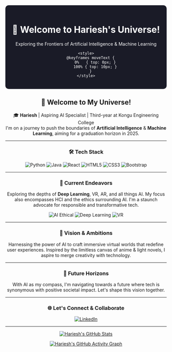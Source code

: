 <div align="center">

<div align="center" style="background-color: #1A1B27; color: white; padding: 20px; border-radius: 10px; position: relative;">
    <h1 style="animation: moveText 5s infinite alternate;">👋 Welcome to Hariesh's Universe!</h1>
    <p>Exploring the Frontiers of Artificial Intelligence & Machine Learning</p>

    <style>
        @keyframes moveText {
            0%   { top: 0px; }
            100% { top: 10px; }
        }
    </style>
</div>

## 👋 Welcome to My Universe!

<p>
🎓 <b>Hariesh</b> | Aspiring AI Specialist | Third-year at Kongu Engineering College
<br>
I'm on a journey to push the boundaries of <b>Artificial Intelligence</b> & <b>Machine Learning</b>, aiming for a graduation horizon in 2025.
</p>

---

</div>

<h3 align="center">🛠 Tech Stack</h3>
<div align="center">
  
![Python](https://img.shields.io/badge/-Python-black?style=flat&logo=python)
![Java](https://img.shields.io/badge/-Java-black?style=flat&logo=java)
![React](https://img.shields.io/badge/-React-black?style=flat&logo=react)
![HTML5](https://img.shields.io/badge/-HTML5-black?style=flat&logo=html5)
![CSS3](https://img.shields.io/badge/-CSS3-black?style=flat&logo=css3)
![Bootstrap](https://img.shields.io/badge/-Bootstrap-black?style=flat&logo=bootstrap)

</div>

---

<h3 align="center">🚀 Current Endeavors</h3>

<p align="center">
Exploring the depths of <b>Deep Learning</b>, VR, AR, and all things AI. My focus also encompasses HCI and the ethics surrounding AI. I'm a staunch advocate for responsible and transformative tech.
</p>

<div align="center">

![AI Ethical](https://img.shields.io/badge/-AI%20Ethics-764ABC?style=flat)
![Deep Learning](https://img.shields.io/badge/-Deep%20Learning-FF6F42?style=flat)
![VR](https://img.shields.io/badge/-Virtual%20Reality-1A74DA?style=flat)

</div>

---

<h3 align="center">🌌 Vision & Ambitions</h3>

<p align="center">
Harnessing the power of AI to craft immersive virtual worlds that redefine user experiences. Inspired by the limitless canvas of anime & light novels, I aspire to merge creativity with technology.
</p>

---

<h3 align="center">🌟 Future Horizons</h3>
<p align="center">
With AI as my compass, I'm navigating towards a future where tech is synonymous with positive societal impact. Let's shape this vision together.
</p>

---

<h3 align="center">🌐 Let's Connect & Collaborate</h3>
<div align="center">

[![LinkedIn](https://img.shields.io/badge/-LinkedIn-0072B1?style=flat&logo=LinkedIn&logoColor=white)](https://www.linkedin.com/in/hariesh-r)
<!--[![Twitter](https://img.shields.io/badge/-Twitter-1C9CEA?style=flat&logo=Twitter&logoColor=white)](LINK_TO_YOUR_TWITTER)-->

</div>

---

<div align="center">

[![Hariesh's GitHub Stats](https://github-readme-stats.vercel.app/api?username=Hariesh-Kai&show_icons=true&theme=tokyonight)](https://github.com/Hariesh-Kai)

[![Hariesh's GitHub Activity Graph](https://activity-graph.herokuapp.com/graph?username=Hariesh-Kai&bg_color=1A1B27&color=70a5fd&line=bf91f3&point=fb8c00&area=true&hide_border=true)](https://github.com/Hariesh-Kai)

</div>

